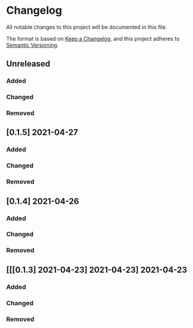 # Changelog

All notable changes to this project will be documented in this file.

The format is based on [Keep a Changelog](https://keepachangelog.com/en/1.0.0/),
and this project adheres to [Semantic Versioning](https://semver.org/spec/v2.0.0.html).

## Unreleased

### Added

### Changed

### Removed


## [0.1.5] 2021-04-27

### Added

### Changed

### Removed


## [0.1.4] 2021-04-26

### Added

### Changed

### Removed


## [[[0.1.3] 2021-04-23] 2021-04-23] 2021-04-23

### Added

### Changed

### Removed
